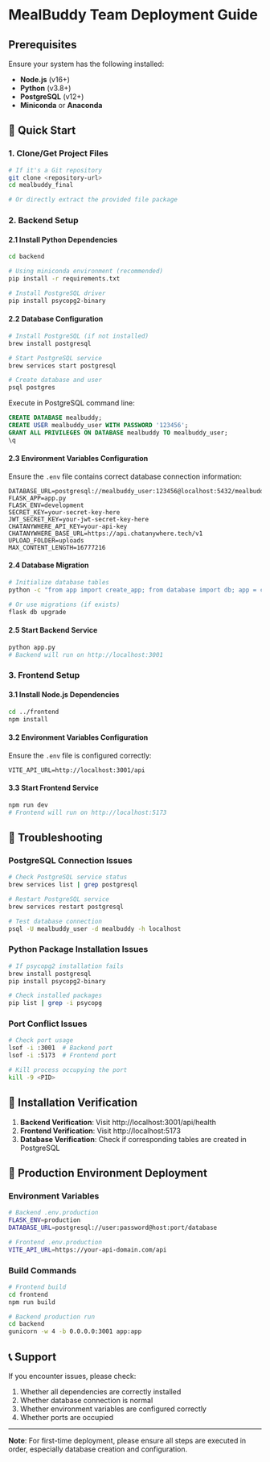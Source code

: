 # MealBuddy Team Deployment Guide

## Prerequisites

Ensure your system has the following installed:
- **Node.js** (v16+)
- **Python** (v3.8+)
- **PostgreSQL** (v12+)
- **Miniconda** or **Anaconda**

## 🚀 Quick Start

### 1. Clone/Get Project Files
```bash
# If it's a Git repository
git clone <repository-url>
cd mealbuddy_final

# Or directly extract the provided file package
```

### 2. Backend Setup

#### 2.1 Install Python Dependencies
```bash
cd backend

# Using miniconda environment (recommended)
pip install -r requirements.txt

# Install PostgreSQL driver
pip install psycopg2-binary
```

#### 2.2 Database Configuration
```bash
# Install PostgreSQL (if not installed)
brew install postgresql

# Start PostgreSQL service
brew services start postgresql

# Create database and user
psql postgres
```

Execute in PostgreSQL command line:
```sql
CREATE DATABASE mealbuddy;
CREATE USER mealbuddy_user WITH PASSWORD '123456';
GRANT ALL PRIVILEGES ON DATABASE mealbuddy TO mealbuddy_user;
\q
```

#### 2.3 Environment Variables Configuration
Ensure the `.env` file contains correct database connection information:
```env
DATABASE_URL=postgresql://mealbuddy_user:123456@localhost:5432/mealbuddy
FLASK_APP=app.py
FLASK_ENV=development
SECRET_KEY=your-secret-key-here
JWT_SECRET_KEY=your-jwt-secret-key-here
CHATANYWHERE_API_KEY=your-api-key
CHATANYWHERE_BASE_URL=https://api.chatanywhere.tech/v1
UPLOAD_FOLDER=uploads
MAX_CONTENT_LENGTH=16777216
```

#### 2.4 Database Migration
```bash
# Initialize database tables
python -c "from app import create_app; from database import db; app = create_app(); app.app_context().push(); db.create_all(); print('Database initialized successfully')"

# Or use migrations (if exists)
flask db upgrade
```

#### 2.5 Start Backend Service
```bash
python app.py
# Backend will run on http://localhost:3001
```

### 3. Frontend Setup

#### 3.1 Install Node.js Dependencies
```bash
cd ../frontend
npm install
```

#### 3.2 Environment Variables Configuration
Ensure the `.env` file is configured correctly:
```env
VITE_API_URL=http://localhost:3001/api
```

#### 3.3 Start Frontend Service
```bash
npm run dev
# Frontend will run on http://localhost:5173
```

## 🔧 Troubleshooting

### PostgreSQL Connection Issues
```bash
# Check PostgreSQL service status
brew services list | grep postgresql

# Restart PostgreSQL service
brew services restart postgresql

# Test database connection
psql -U mealbuddy_user -d mealbuddy -h localhost
```

### Python Package Installation Issues
```bash
# If psycopg2 installation fails
brew install postgresql
pip install psycopg2-binary

# Check installed packages
pip list | grep -i psycopg
```

### Port Conflict Issues
```bash
# Check port usage
lsof -i :3001  # Backend port
lsof -i :5173  # Frontend port

# Kill process occupying the port
kill -9 <PID>
```

## 📝 Installation Verification

1. **Backend Verification**: Visit http://localhost:3001/api/health
2. **Frontend Verification**: Visit http://localhost:5173
3. **Database Verification**: Check if corresponding tables are created in PostgreSQL

## 🎯 Production Environment Deployment

### Environment Variables
```bash
# Backend .env.production
FLASK_ENV=production
DATABASE_URL=postgresql://user:password@host:port/database

# Frontend .env.production
VITE_API_URL=https://your-api-domain.com/api
```

### Build Commands
```bash
# Frontend build
cd frontend
npm run build

# Backend production run
cd backend
gunicorn -w 4 -b 0.0.0.0:3001 app:app
```

## 📞 Support

If you encounter issues, please check:
1. Whether all dependencies are correctly installed
2. Whether database connection is normal
3. Whether environment variables are configured correctly
4. Whether ports are occupied

---

**Note**: For first-time deployment, please ensure all steps are executed in order, especially database creation and configuration.